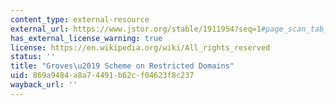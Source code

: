 ```yaml
---
content_type: external-resource
external_url: https://www.jstor.org/stable/1911954?seq=1#page_scan_tab_contents
has_external_license_warning: true
license: https://en.wikipedia.org/wiki/All_rights_reserved
status: ''
title: "Groves\u2019 Scheme on Restricted Domains"
uid: 869a9484-a8a7-4491-b62c-f04623f8c237
wayback_url: ''
---
```

